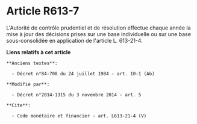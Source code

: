 # Article R613-7

L'Autorité de contrôle prudentiel et de résolution effectue chaque année la mise à jour des décisions prises sur une base
individuelle ou sur une base sous-consolidée en application de l'article L. 613-21-4.

**Liens relatifs à cet article**

	**Anciens textes**:

	  - Décret n°84-708 du 24 juillet 1984 - art. 10-1 (Ab)

	**Modifié par**:

	  - Décret n°2014-1315 du 3 novembre 2014 - art. 5

	**Cite**:

	  - Code monétaire et financier - art. L613-21-4 (V)
